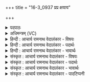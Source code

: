 +++
title = "16-3_0937 प्रप्र क्षयाय"

+++
<details><summary>पदपाठः</summary>

प्र꣡प्र꣢꣯। प्र। प्र꣣। क्ष꣡या꣢꣯य। प꣡न्य꣢꣯से। ज꣡ना꣢꣯य। जु꣡ष्टः꣢꣯। अ꣣द्रु꣡हः꣢। अ꣣। द्रु꣡हः꣢꣯। वी꣣ति꣢। अ꣣र्ष। प꣡नि꣢꣯ष्टये। ९३७।
</details>

<details><summary>अधिमन्त्रम् (VC)</summary>

- पवमानः सोमः
- असितः काश्यपो देवलो वा
- गायत्री
- षड्जः
</details>

<details><summary>हिन्दी : आचार्य रामनाथ वेदालंकार - विषयः</summary>

अगले मन्त्र में नवस्नातक को कहा जा रहा है।
</details>

<details><summary>हिन्दी : आचार्य रामनाथ वेदालंकार - पदार्थः</summary>

पदार्थान्वय -  हे सोम अर्थात् विद्यारस से स्नान किये हुए नवस्नातक! (जुष्टः)लोगों का प्रिय, (अद्रुहः)द्रोह न करनेवाला तू(क्षयाय)प्रजाओं में सद्गुण आदि के निवास के लिए, (पन्यसे जनाय)अतिशय स्तोता जन उत्पन्न करने के लिए और(पनिष्टये)शुद्ध व्यवहार के लिए(वीती)तीव्रगति से(प्र प्र अर्ष)विचरण कर ॥३॥
</details>

<details><summary>हिन्दी : आचार्य रामनाथ वेदालंकार - भावार्थः</summary>

भावार्थ -  नवस्नातकों का यह कर्त्तव्य है कि वे गुरुकुल से बाहर आकर वेदार्थ का उपदेश करते हुए लोगों को श्रेष्ठ गुण कर्मों से युक्त,परमेश्वर के स्तोता और शुद्ध व्यवहारवाला बनायें ॥३॥
</details>

<details><summary>संस्कृत : आचार्य रामनाथ वेदालंकार - विषयः</summary>

अथ नवस्नातक उच्यते।
</details>

<details><summary>संस्कृत : आचार्य रामनाथ वेदालंकार - पदार्थः</summary>

पदार्थान्वय -  हे सोम विद्यारसस्नात नवस्नातक! (जुष्टः)जनानां प्रिय, (अद्रुहः)अद्रोग्धा त्वम्(क्षयाय)प्रजासु सद्गुणादीनां निवासाय।[क्षि निवासगत्योः। ‘क्षयो निवासे’। अ० ६।१।२०१ इत्याद्युदात्तः।] (पन्यसे जनाय)पनीयसे अतिशयेन स्तोत्रे जनाय,तादृशं जनमुत्पादयितुमिति भावः।[पण व्यवहारे स्तुतौ च। पनति स्तौतीति पनः,अतिशयेन पनः पनीयान्,तस्मै पन्यसे। ईकारलोपश्छान्दसः।] (पनिष्टये)शुद्धव्यवहाराय च(वीती)वीत्या तीव्रगत्या।[वी गत्यादौ। वीती इत्यस्मात् तृतीयैकवचने ‘सुपां सुलुक्०’ इति पूर्वसवर्णदीर्घः।] (प्र प्र अर्ष)प्रकर्षेण विचर ॥३॥
</details>

<details><summary>संस्कृत : आचार्य रामनाथ वेदालंकार - भावार्थः</summary>

भावार्थ -  नवस्नातकानामिदं कर्तव्यं यत्ते गुरुकुलाद् बहिरागत्य वेदार्थानुपदिशन्तो जनान् सद्गुणकर्मयुक्तान् परमेश्वरस्तोतॄन् शुद्धव्यवहारनिष्ठांश्च सम्पादयेयुः ॥३॥
</details>

<details><summary>संस्कृत : आचार्य रामनाथ वेदालंकार - पादटिप्पनी</summary>

टिप्पनी -   १.ऋ० ९।९।२,‘अ॒द्रुहः’ ‘पनिष्टये’ इत्यत्र क्रमेण ‘अद्रुहे॑’ ‘चनिष्ठया’ इति पाठः।
</details>